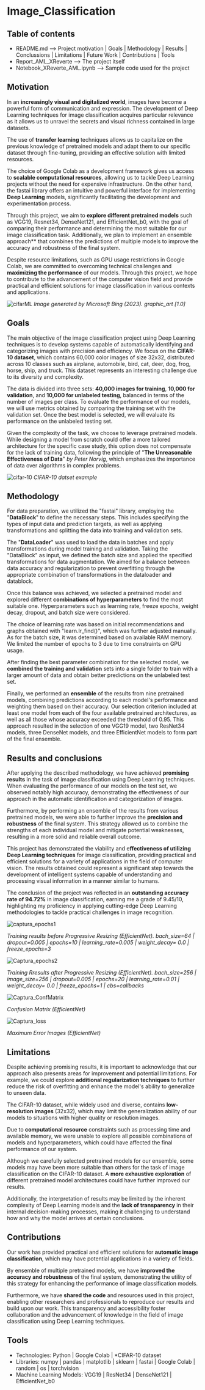 # Image_Classification

## Table of contents
- README.md --> Project motivation | Goals | Methodology | Results | Conclussions | Limitations | Future Work | Contributions | Tools
- Report_AML_XReverte --> The project itself
- Notebook_XReverte_AML.ipynb --> Sample code used for the project

## Motivation
In an **increasingly visual and digitalized world**, images have become a powerful form of communication and expression. The development of Deep Learning techniques for image classification acquires particular relevance as it allows us to unravel the secrets and visual richness contained in large datasets.

The use of **transfer learning** techniques allows us to capitalize on the previous knowledge of pretrained models and adapt them to our specific dataset through fine-tuning, providing an effective solution with limited resources.

The choice of Google Colab as a development framework gives us access to **scalable computational resources**, allowing us to tackle Deep Learning projects without the need for expensive infrastructure. On the other hand, the fastai library offers an intuitive and powerful interface for implementing **Deep Learning** models, significantly facilitating the development and experimentation process.

Through this project, we aim to **explore different pretrained models** such as VGG19, Resnet34, DenseNet121, and EfficientNet_b0, with the goal of comparing their performance and determining the most suitable for our image classification task. Additionally, we plan to implement an ensemble approach** that combines the predictions of multiple models to improve the accuracy and robustness of the final system.

Despite resource limitations, such as GPU usage restrictions in Google Colab, we are committed to overcoming technical challenges and **maximizing the performance** of our models. Through this project, we hope to contribute to the advancement of the computer vision field and provide practical and efficient solutions for image classification in various contexts and applications.

![cifarML](https://github.com/XReverte/Image_Classification/assets/100844285/ed3a7de5-8ebf-4f35-ab2b-681b56e7e72b)
*Image generated by Microsoft Bing (2023). graphic_art [1.0]*

## Goals
The main objective of the image classification project using Deep Learning techniques is to develop systems capable of automatically identifying and categorizing images with precision and efficiency. We focus on the **CIFAR-10 dataset**, which contains 60,000 color images of size 32x32, distributed across 10 classes such as airplane, automobile, bird, cat, deer, dog, frog, horse, ship, and truck. This dataset represents an interesting challenge due to its diversity and complexity.

The data is divided into three sets: **40,000 images for training**, **10,000 for validation**, and **10,000 for unlabeled testing**, balanced in terms of the number of images per class. To evaluate the performance of our models, we will use metrics obtained by comparing the training set with the validation set. Once the best model is selected, we will evaluate its performance on the unlabeled testing set.

Given the complexity of the task, we choose to leverage pretrained models. While designing a model from scratch could offer a more tailored architecture for the specific case study, this option does not compensate for the lack of training data, following the principle of "**The Unreasonable Effectiveness of Data**" *by Peter Norvig*, which emphasizes the importance of data over algorithms in complex problems.

![cifar-10](https://github.com/XReverte/Image_Classification/assets/100844285/d16bd3a4-f40a-45c1-843e-885282117ddd)
*CIFAR-10 datset example*

## Methodology
For data preparation, we utilized the "fastai" library, employing the "**DataBlock**" to define the necessary steps. This includes specifying the types of input data and prediction targets, as well as applying transformations and splitting the data into training and validation sets.

The "**DataLoader**" was used to load the data in batches and apply transformations during model training and validation. Taking the "DataBlock" as input, we defined the batch size and applied the specified transformations for data augmentation. We aimed for a balance between data accuracy and regularization to prevent overfitting through the appropriate combination of transformations in the dataloader and datablock.

Once this balance was achieved, we selected a pretrained model and explored different **combinations of hyperparameters** to find the most suitable one. Hyperparameters such as learning rate, freeze epochs, weight decay, dropout, and batch size were considered.

The choice of learning rate was based on initial recommendations and graphs obtained with "learn.lr_find()", which was further adjusted manually. As for the batch size, it was determined based on available RAM memory. We limited the number of epochs to 3 due to time constraints on GPU usage.

After finding the best parameter combination for the selected model, we **combined the training and validation** sets into a single folder to train with a larger amount of data and obtain better predictions on the unlabeled test set.

Finally, we performed an **ensemble** of the results from nine pretrained models, combining predictions according to each model's performance and weighting them based on their accuracy. Our selection criterion included at least one model from each of the four available pretrained architectures, as well as all those whose accuracy exceeded the threshold of 0.95. This approach resulted in the selection of one VGG19 model, two ResNet34 models, three DenseNet models, and three EfficientNet models to form part of the final ensemble.

## Results and conclusions
After applying the described methodology, we have achieved **promising results** in the task of image classification using Deep Learning techniques. When evaluating the performance of our models on the test set, we observed notably high accuracy, demonstrating the effectiveness of our approach in the automatic identification and categorization of images.

Furthermore, by performing an ensemble of the results from various pretrained models, we were able to further improve the **precision and robustness** of the final system. This strategy allowed us to combine the strengths of each individual model and mitigate potential weaknesses, resulting in a more solid and reliable overall outcome.

This project has demonstrated the viability and e**ffectiveness of utilizing Deep Learning techniques** for image classification, providing practical and efficient solutions for a variety of applications in the field of computer vision. The results obtained could represent a significant step towards the development of intelligent systems capable of understanding and processing visual information in a manner similar to humans.

The conclusion of the project was reflected in an **outstanding accuracy rate of 94.72%** in image classification, earning me a grade of 9.45/10, highlighting my proficiency in applying cutting-edge Deep Learning methodologies to tackle practical challenges in image recognition.

![captura_epochs1](https://github.com/XReverte/Image_Classification/assets/100844285/f237eb48-970d-490b-a66e-a56d75a7f6a8)

*Training results before Progressive Resizing (EfficientNet). bach_size=64 | dropout=0.005 | epochs=10 | learning_rate=0.005 | weight_decay= 0.0 | freeze_epochs=3*


![Captura_epochs2](https://github.com/XReverte/Image_Classification/assets/100844285/a9243c83-d081-4744-b2d2-6ccf27f1e9a3)

*Training Rresults after Progressive Resizing (EfficientNet). bach_size=256 | image_size=256 | dropout=0.005 | epochs=20 | learning_rate=0.01 | weight_decay= 0.0 | freeze_epochs=1 | cbs=callbacks*


![Captura_ConfMatrix](https://github.com/XReverte/Image_Classification/assets/100844285/692be5a5-dc8b-4183-af78-ba1238bdfebf)

*Confusion Matrix (EfficientNet)*


![Captura_loss](https://github.com/XReverte/Image_Classification/assets/100844285/0a232803-77c0-4b39-afe6-a542d14f4da4)

*Maximum Error Images (EfficientNet)*

## Limitations
Despite achieving promising results, it is important to acknowledge that our approach also presents areas for improvement and potential limitations. For example, we could explore **additional regularization techniques** to further reduce the risk of overfitting and enhance the model's ability to generalize to unseen data.

The CIFAR-10 dataset, while widely used and diverse, contains **low-resolution images** (32x32), which may limit the generalization ability of our models to situations with higher quality or resolution images.

Due to **computational resource** constraints such as processing time and available memory, we were unable to explore all possible combinations of models and hyperparameters, which could have affected the final performance of our system.

Although we carefully selected pretrained models for our ensemble, some models may have been more suitable than others for the task of image classification on the CIFAR-10 dataset. A **more exhaustive exploration** of different pretrained model architectures could have further improved our results.

Additionally, the interpretation of results may be limited by the inherent complexity of Deep Learning models and the **lack of transparency** in their internal decision-making processes, making it challenging to understand how and why the model arrives at certain conclusions.

## Contributions
Our work has provided practical and efficient solutions for **automatic image classification**, which may have potential applications in a variety of fields.

By ensemble of multiple pretrained models, we have **improved the accuracy and robustness** of the final system, demonstrating the utility of this strategy for enhancing the performance of image classification models.

Furthermore, we have **shared the code** and resources used in this project, enabling other researchers and professionals to reproduce our results and build upon our work. This transparency and accessibility foster collaboration and the advancement of knowledge in the field of image classification using Deep Learning techniques.

## Tools
- Technologies: Python | Google Colab | *CIFAR-10 dataset
- Libraries: numpy | pandas | matplotlib | sklearn | fastai | Google Colab | random | os | torchvision
- Machine Learning Models: VGG19 | ResNet34 | DenseNet121 | EfficientNet_b0
